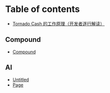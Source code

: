 # Table of contents

* [Tornado Cash 的工作原理（开发者逐行解读）](README.md)

## Compound

* [Compound](compound/compound.md)

## AI

* [Untitled](ai/untitled.md)
* [Page](ai/page.md)
